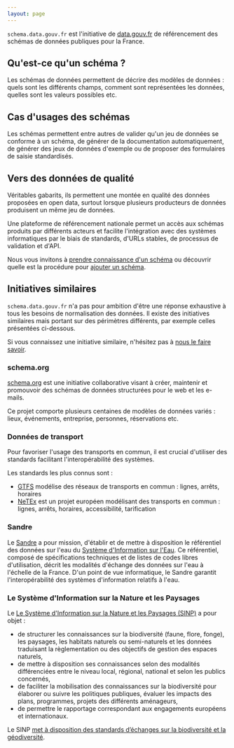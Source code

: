 ```yaml
---
layout: page
---
```


`schema.data.gouv.fr` est l'initiative de [data.gouv.fr](https://www.data.gouv.fr) de référencement des schémas de données publiques pour la France.

## Qu'est-ce qu'un schéma ?
Les schémas de données permettent de décrire des modèles de données : quels sont les différents champs, comment sont représentées les données, quelles sont les valeurs possibles etc.

## Cas d'usages des schémas
Les schémas permettent entre autres de valider qu'un jeu de données se conforme à un schéma, de générer de la documentation automatiquement, de générer des jeux de données d'exemple ou de proposer des formulaires de saisie standardisés.

## Vers des données de qualité
Véritables gabarits, ils permettent une montée en qualité des données proposées en open data, surtout lorsque plusieurs producteurs de données produisent un même jeu de données.

Une plateforme de référencement nationale permet un accès aux schémas produits par différents acteurs et facilite l'intégration avec des systèmes informatiques par le biais de standards, d'URLs stables, de processus de validation et d'API.

Nous vous invitons à [prendre connaissance d'un schéma](/etalab/schema-irve/latest.html) ou découvrir quelle est la procédure pour [ajouter un schéma](/documentation/ajouter-un-schema).

## Initiatives similaires

`schema.data.gouv.fr` n'a pas pour ambition d'être une réponse exhaustive à tous les besoins de normalisation des données. Il existe des initiatives similaires mais portant sur des périmètres différents, par exemple celles présentées ci-dessous.

Si vous connaissez une initiative similaire, n'hésitez pas à [nous le faire savoir](https://github.com/etalab/schema.data.gouv.fr/issues/new).

### schema.org
[schema.org](https://schema.org) est une initiative collaborative visant à créer, maintenir et promouvoir des schémas de données structurées pour le web et les e-mails.

Ce projet comporte plusieurs centaines de modèles de données variés : lieux, événements, entreprise, personnes, réservations etc.

### Données de transport
Pour favoriser l'usage des transports en commun, il est crucial d'utiliser des standards facilitant l'interopérabilité des systèmes.

Les standards les plus connus sont :

- [GTFS](https://developers.google.com/transit/gtfs) modélise des réseaux de transports en commun : lignes, arrêts, horaires
- [NeTEx](http://netex-cen.eu) est un projet européen modélisant des transports en commun : lignes, arrêts, horaires, accessibilité, tarification

### Sandre

Le [Sandre](http://www.sandre.eaufrance.fr) a pour mission, d'établir et de mettre à disposition le référentiel des données sur l'eau du [Système d'Information sur l'Eau](http://www.sandre.eaufrance.fr/concept/système-dinformation-sur-leau). Ce référentiel, composé de spécifications techniques et de listes de codes libres d'utilisation, décrit les modalités d'échange des données sur l'eau à l'échelle de la France. D'un point de vue informatique, le Sandre garantit l'interopérabilité des systèmes d'information relatifs à l'eau.

### Le Système d'Information sur la Nature et les Paysages

Le [Le Système d'Information sur la Nature et les Paysages (SINP)](http://www.naturefrance.fr/sinp/presentation-du-sinp) a pour objet :

- de structurer les connaissances sur la biodiversité (faune, flore, fonge), les paysages, les habitats naturels ou semi-naturels et les données traduisant la règlementation ou des objectifs de gestion des espaces naturels,
- de  mettre à disposition ses connaissances selon des modalités différenciées entre le niveau local, régional, national et selon les publics concernés,
- de faciliter la mobilisation des connaissances sur la biodiversité pour élaborer ou suivre les politiques publiques, évaluer les impacts des plans, programmes, projets des différents aménageurs,
- de permettre le rapportage correspondant aux engagements européens et internationaux.

Le SINP [met à disposition des standards d’échanges sur la biodiversité et la géodiversité](http://standards-sinp.mnhn.fr).
